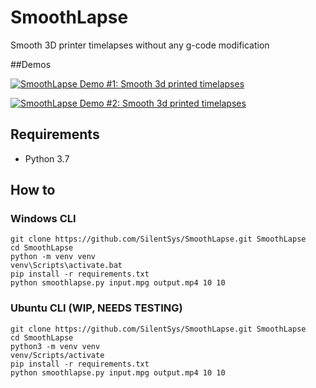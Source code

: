 # SmoothLapse
Smooth 3D printer timelapses without any g-code modification

##Demos

[![SmoothLapse Demo #1: Smooth 3d printed timelapses](https://i.imgur.com/2IVodfx.png)](https://www.youtube.com/watch?v=7PBDSTGyKH0)

[![SmoothLapse Demo #2: Smooth 3d printed timelapses](https://imgur.com/SCa3PiG.png)](https://www.youtube.com/watch?v=v2vSaOxXVXg)

## Requirements
* Python 3.7

## How to
### Windows CLI
```
git clone https://github.com/SilentSys/SmoothLapse.git SmoothLapse
cd SmoothLapse
python -m venv venv
venv\Scripts\activate.bat
pip install -r requirements.txt
python smoothlapse.py input.mpg output.mp4 10 10
```

### Ubuntu CLI (WIP, NEEDS TESTING)
```
git clone https://github.com/SilentSys/SmoothLapse.git SmoothLapse
cd SmoothLapse
python3 -m venv venv
venv/Scripts/activate
pip install -r requirements.txt
python smoothlapse.py input.mpg output.mp4 10 10
```